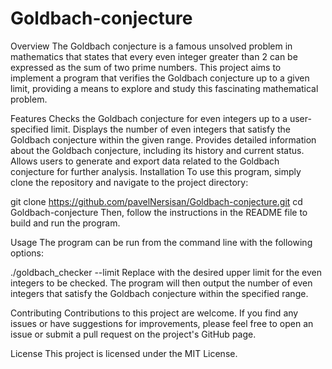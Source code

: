 # Goldbach-conjecture
Overview
The Goldbach conjecture is a famous unsolved problem in mathematics that states that every even integer greater than 2 can be expressed as the sum of two prime numbers. This project aims to implement a program that verifies the Goldbach conjecture up to a given limit, providing a means to explore and study this fascinating mathematical problem.

Features
Checks the Goldbach conjecture for even integers up to a user-specified limit.
Displays the number of even integers that satisfy the Goldbach conjecture within the given range.
Provides detailed information about the Goldbach conjecture, including its history and current status.
Allows users to generate and export data related to the Goldbach conjecture for further analysis.
Installation
To use this program, simply clone the repository and navigate to the project directory:

git clone https://github.com/pavelNersisan/Goldbach-conjecture.git
cd Goldbach-conjecture
Then, follow the instructions in the README file to build and run the program.

Usage
The program can be run from the command line with the following options:

./goldbach_checker --limit <number>
Replace <number> with the desired upper limit for the even integers to be checked. The program will then output the number of even integers that satisfy the Goldbach conjecture within the specified range.

Contributing
Contributions to this project are welcome. If you find any issues or have suggestions for improvements, please feel free to open an issue or submit a pull request on the project's GitHub page.

License
This project is licensed under the MIT License.
